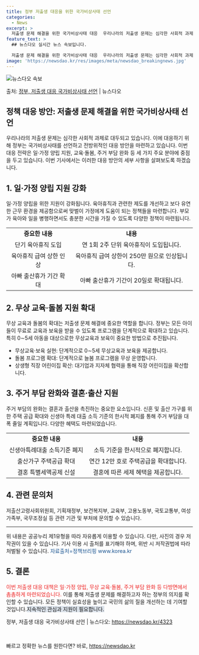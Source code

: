 ```yaml
---
title: 정부 저출생 대응을 위한 국가비상사태 선언
categories:
  - News
excerpt: >
  저출생 문제 해결을 위한 국가비상사태 대응  우리나라의 저출생 문제는 심각한 사회적 과제로 대두되고 있습니다…
feature_text: >
  ## 뉴스다오 실시간 뉴스 속보입니다.

  저출생 문제 해결을 위한 국가비상사태 대응  우리나라의 저출생 문제는 심각한 사회적 과제로 대두되고 있습니다…
image: 'https://newsdao.kr/res/images/meta/newsdao_breakingnews.jpg'
---
```


![뉴스다오 속보](https://newsdao.kr/res/images/meta/newsdao_breakingnews.jpg)

<p>출처: <a href="https://newsdao.kr/4323" rel="dofollow">정부, 저출생 대응 국가비상사태 선언</a> | 뉴스다오</p>

<h2 data-ke-size="size26">정책 대응 방안: 저출생 문제 해결을 위한 국가비상사태 선언</h2>
<p data-ke-size="size16">우리나라의 저출생 문제는 심각한 사회적 과제로 대두되고 있습니다. 이에 대응하기 위해 정부는 국가비상사태를 선언하고 전방위적인 대응 방안을 마련하고 있습니다. 이번 대응 전략은 일·가정 양립 지원, 교육·돌봄, 주거 부담 완화 등 세 가지 주요 분야에 중점을 두고 있습니다. 이번 기사에서는 이러한 대응 방안의 세부 사항을 살펴보도록 하겠습니다.</p>

<h2 data-ke-size="size24">1. 일·가정 양립 지원 강화</h2>
<p data-ke-size="size16">일·가정 양립을 위한 지원이 강화됩니다. 육아휴직과 관련한 제도를 개선하고 보다 유연한 근무 환경을 제공함으로써 맞벌이 가정에게 도움이 되는 정책들을 마련합니다. 부모가 육아와 일을 병행하면서도 충분한 시간을 가질 수 있도록 다양한 정책이 마련됩니다.</p>

<table>
	<tr>
		<td style="text-align: center; height: 17px;"><b>중요한 내용</b></td>
		<td style="text-align: center; height: 17px;"><b>내용</b></td>
	</tr>
	<tr>
		<td style="text-align: center; height: 17px;">단기 육아휴직 도입</td>
		<td style="text-align: center; height: 17px;">연 1회 2주 단위 육아휴직이 도입됩니다.</td>
	</tr>
	<tr>
		<td style="text-align: center; height: 17px;">육아휴직 급여 상한 인상</td>
		<td style="text-align: center; height: 17px;">육아휴직 급여 상한이 250만 원으로 인상됩니다.</td>
	</tr>
	<tr>
		<td style="text-align: center; height: 17px;">아빠 출산휴가 기간 확대</td>
		<td style="text-align: center; height: 17px;">아빠 출산휴가 기간이 20일로 확대됩니다.</td>
	</tr>
</table>

<h2 data-ke-size="size24">2. 무상 교육·돌봄 지원 확대</h2>
<p data-ke-size="size16">무상 교육과 돌봄의 확대는 저출생 문제 해결에 중요한 역할을 합니다. 정부는 모든 아이들이 무료로 교육과 보육을 받을 수 있도록 프로그램을 단계적으로 확대하고 있습니다. 특히 0∼5세 아동을 대상으로한 무상교육과 보육이 중요한 방법으로 추진됩니다.</p>

<ul>
	<li>무상교육·보육 실현: 단계적으로 0∼5세 무상교육과 보육을 제공합니다.</li>
	<li>돌봄 프로그램 확대: 단계적으로 늘봄 프로그램을 무상 운영합니다.</li>
	<li>상생형 직장 어린이집 확산: 대기업과 지자체 협력을 통해 직장 어린이집을 확산합니다.</li>
</ul>

<h2 data-ke-size="size24">3. 주거 부담 완화와 결혼·출산 지원</h2>
<p data-ke-size="size16">주거 부담의 완화는 결혼과 출산을 촉진하는 중요한 요소입니다. 신혼 및 출산 가구를 위한 주택 공급 확대와 신생아 특례 대출 소득 기준의 한시적 폐지를 통해 주거 부담을 대폭 줄일 계획입니다. 다양한 혜택도 마련되었습니다.</p>

<table>
	<tr>
		<td style="text-align: center; height: 17px;"><b>중요한 내용</b></td>
		<td style="text-align: center; height: 17px;"><b>내용</b></td>
	</tr>
	<tr>
		<td style="text-align: center; height: 17px;">신생아특례대출 소득기준 폐지</td>
		<td style="text-align: center; height: 17px;">소득 기준을 한시적으로 폐지합니다.</td>
	</tr>
	<tr>
		<td style="text-align: center; height: 17px;">출산가구 주택공급 확대</td>
		<td style="text-align: center; height: 17px;">연간 12만 호로 주택공급을 확대합니다.</td>
	</tr>
	<tr>
		<td style="text-align: center; height: 17px;">결혼 특별세액공제 신설</td>
		<td style="text-align: center; height: 17px;">결혼에 따른 세제 혜택을 제공합니다.</td>
	</tr>
</table>

<h2 data-ke-size="size24">4. 관련 문의처</h2>
<p data-ke-size="size16">저출산고령사회위원회, 기획재정부, 보건복지부, 교육부, 고용노동부, 국토교통부, 여성가족부, 국무조정실 등 관련 기관 및 부처에 문의할 수 있습니다.</p>

<hr data-ke-align="center" data-ke-style="style1">

<p data-ke-size="size16">위 내용은 공공누리 제1유형을 따라 자유롭게 이용할 수 있습니다. 다만, 사진의 경우 저작권이 있을 수 있습니다. 기사 이용 시 출처를 표기해야 하며, 위반 시 저작권법에 따라 처벌될 수 있습니다. <span style="color: #1a5490;">자료출처=정책브리핑 www.korea.kr</span></p>

<h2 data-ke-size="size24">5. 결론</h2>
<p data-ke-size="size16"><span style="color: #ee2323;">이번 저출생 대응 대책은 일·가정 양립, 무상 교육·돌봄, 주거 부담 완화 등 다방면에서 촘촘하게 마련되었습니다.</span> 이를 통해 저출생 문제를 해결하고자 하는 정부의 의지를 확인할 수 있습니다. 모든 정책이 실효성을 높이고 국민의 삶의 질을 개선하는 데 기여할 것입니다.<span style="background-color: #21538527;">지속적인 관심과 지원이 필요합니다.</span></p>

<p data-ke-size="size16">정부, 저출생 대응 국가비상사태 선언 | 뉴스다오: <a href="https://newsdao.kr/4323">https://newsdao.kr/4323</a></p>

<p data-ke-size="size16">&nbsp;</p> 

빠르고 정확한 뉴스를 원한다면? 바로, <a href="https://newsdao.kr" rel="dofollow">https://newsdao.kr</a>


